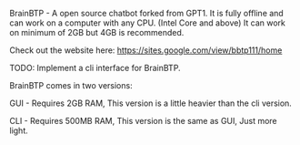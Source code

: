 BrainBTP - A open source chatbot forked from GPT1. It is fully offline and can work on a computer with any CPU. (Intel Core and above) It can work on minimum of 2GB but 4GB is recommended.

Check out the website here: https://sites.google.com/view/bbtp111/home 


TODO:
Implement a cli interface for BrainBTP.


BrainBTP comes in two versions:

GUI - Requires 2GB RAM, This version is a little heavier than the cli version.

CLI - Requires 500MB RAM, This version is the same as GUI, Just more light.
